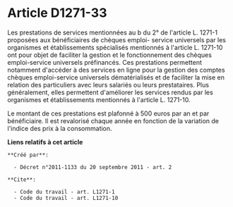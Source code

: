 # Article D1271-33

Les prestations de services mentionnées au b du 2° de l'article L. 1271-1 proposées aux bénéficiaires de chèques emploi-
service universels par les organismes et établissements spécialisés mentionnés à l'article L. 1271-10 ont pour objet de
faciliter la gestion et le fonctionnement des chèques emploi-service universels préfinancés. Ces prestations permettent
notamment d'accéder à des services en ligne pour la gestion des comptes chèques emploi-service universels dématérialisés et
de faciliter la mise en relation des particuliers avec leurs salariés ou leurs prestataires. Plus généralement, elles
permettent d'améliorer les services rendus par les organismes et établissements mentionnés à l'article L. 1271-10. 

Le montant de ces prestations est plafonné à 500 euros par an et par bénéficiaire. Il est revalorisé chaque année en fonction
de la variation de l'indice des prix à la consommation.

**Liens relatifs à cet article**

	**Créé par**:

	  - Décret n°2011-1133 du 20 septembre 2011 - art. 2

	**Cite**:

	  - Code du travail - art. L1271-1
	  - Code du travail - art. L1271-10
